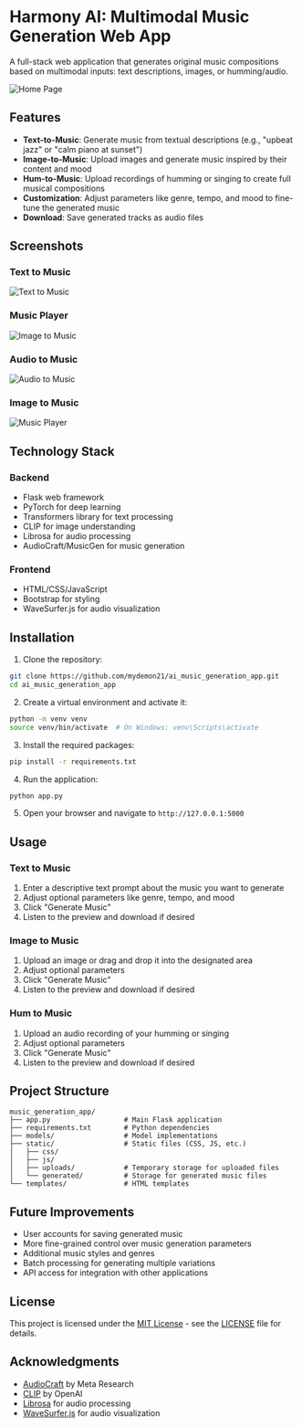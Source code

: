 # Harmony AI: Multimodal Music Generation Web App

A full-stack web application that generates original music compositions based on multimodal inputs: text descriptions, images, or humming/audio.

![Home Page](static/screenshots/home_page.png)

## Features

- **Text-to-Music**: Generate music from textual descriptions (e.g., "upbeat jazz" or "calm piano at sunset")
- **Image-to-Music**: Upload images and generate music inspired by their content and mood
- **Hum-to-Music**: Upload recordings of humming or singing to create full musical compositions
- **Customization**: Adjust parameters like genre, tempo, and mood to fine-tune the generated music
- **Download**: Save generated tracks as audio files

## Screenshots

### Text to Music
![Text to Music](static/screenshots/text_to_music.png)

### Music Player
![Image to Music](static/screenshots/image_to_music.png)

### Audio to Music
![Audio to Music](static/screenshots/audio_to_music.png)

### Image to Music
![Music Player](static/screenshots/music_player.png)

## Technology Stack

### Backend
- Flask web framework
- PyTorch for deep learning
- Transformers library for text processing
- CLIP for image understanding
- Librosa for audio processing
- AudioCraft/MusicGen for music generation

### Frontend
- HTML/CSS/JavaScript
- Bootstrap for styling
- WaveSurfer.js for audio visualization

## Installation

1. Clone the repository:
```bash
git clone https://github.com/mydemon21/ai_music_generation_app.git
cd ai_music_generation_app
```

2. Create a virtual environment and activate it:
```bash
python -m venv venv
source venv/bin/activate  # On Windows: venv\Scripts\activate
```

3. Install the required packages:
```bash
pip install -r requirements.txt
```

4. Run the application:
```bash
python app.py
```

5. Open your browser and navigate to `http://127.0.0.1:5000`

## Usage

### Text to Music
1. Enter a descriptive text prompt about the music you want to generate
2. Adjust optional parameters like genre, tempo, and mood
3. Click "Generate Music"
4. Listen to the preview and download if desired

### Image to Music
1. Upload an image or drag and drop it into the designated area
2. Adjust optional parameters
3. Click "Generate Music"
4. Listen to the preview and download if desired

### Hum to Music
1. Upload an audio recording of your humming or singing
2. Adjust optional parameters
3. Click "Generate Music"
4. Listen to the preview and download if desired

## Project Structure

```
music_generation_app/
├── app.py                  # Main Flask application
├── requirements.txt        # Python dependencies
├── models/                 # Model implementations
├── static/                 # Static files (CSS, JS, etc.)
│   ├── css/
│   ├── js/
│   ├── uploads/            # Temporary storage for uploaded files
│   └── generated/          # Storage for generated music files
└── templates/              # HTML templates
```

## Future Improvements

- User accounts for saving generated music
- More fine-grained control over music generation parameters
- Additional music styles and genres
- Batch processing for generating multiple variations
- API access for integration with other applications

## License

This project is licensed under the [MIT License](LICENSE) - see the [LICENSE](LICENSE) file for details.

## Acknowledgments

- [AudioCraft](https://github.com/facebookresearch/audiocraft) by Meta Research
- [CLIP](https://github.com/openai/CLIP) by OpenAI
- [Librosa](https://librosa.org/) for audio processing
- [WaveSurfer.js](https://wavesurfer-js.org/) for audio visualization

